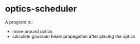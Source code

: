 # optics-scheduler

A program to:

- move around optics
- calculate gaussian beam propagation after placing the optics

